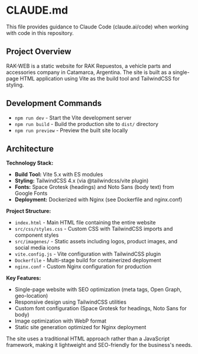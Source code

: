 # CLAUDE.md

This file provides guidance to Claude Code (claude.ai/code) when working with code in this repository.

## Project Overview

RAK-WEB is a static website for RAK Repuestos, a vehicle parts and accessories company in Catamarca, Argentina. The site is built as a single-page HTML application using Vite as the build tool and TailwindCSS for styling.

## Development Commands

- `npm run dev` - Start the Vite development server
- `npm run build` - Build the production site to `dist/` directory
- `npm run preview` - Preview the built site locally

## Architecture

**Technology Stack:**
- **Build Tool:** Vite 5.x with ES modules
- **Styling:** TailwindCSS 4.x (via @tailwindcss/vite plugin)
- **Fonts:** Space Grotesk (headings) and Noto Sans (body text) from Google Fonts
- **Deployment:** Dockerized with Nginx (see Dockerfile and nginx.conf)

**Project Structure:**
- `index.html` - Main HTML file containing the entire website
- `src/css/styles.css` - Custom CSS with TailwindCSS imports and component styles
- `src/imagenes/` - Static assets including logos, product images, and social media icons
- `vite.config.js` - Vite configuration with TailwindCSS plugin
- `Dockerfile` - Multi-stage build for containerized deployment
- `nginx.conf` - Custom Nginx configuration for production

**Key Features:**
- Single-page website with SEO optimization (meta tags, Open Graph, geo-location)
- Responsive design using TailwindCSS utilities
- Custom font configuration (Space Grotesk for headings, Noto Sans for body)
- Image optimization with WebP format
- Static site generation optimized for Nginx deployment

The site uses a traditional HTML approach rather than a JavaScript framework, making it lightweight and SEO-friendly for the business's needs.